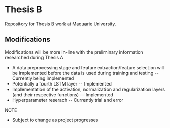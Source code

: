 # Thesis B
Repository for Thesis B work at Maquarie University. 

## Modifications 
Modifications will be more in-line with the preliminary information researched during Thesis A
- A data preprocessing stage and feature extraction/feature selection will be implemented before the data is used during training and testing -- Currently being implemented 
- Potentially a fourth LSTM layer -- Implemented
- Implementation of the activation, normalization and regularization layers (and their respective functions) -- Implemented
- Hyperparameter reserach -- Currently trial and error 

NOTE
- Subject to change as project progresses 
